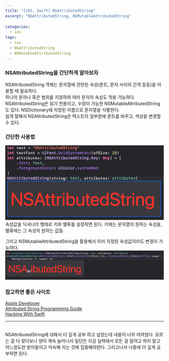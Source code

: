 ```yaml
---
title: "[iOS, Swift] NSAttributedString"
excerpt: "NSAttributedString, NSMutableAttributedString"

categories:
  - ios
tags:
  - ios
  - NSAttributedString
  - NSMutableAttributedString
---
```


### NSAttributedString을 간단하게 알아보자
NSAttributedString 객체는 문자열에 관련된 속성(폰트, 문자 사이의 간격 등등)을 이용할 때 필요하다.  
하나의 문자나 혹은 범위를 지정하여 여러 문자의 속성도 적용 가능하다. NSAttributedString은 읽기 전용이고, 수정이 가능한 NSMutableAttributedString도 있다. NSDictionary에 저장된 이름으로 문자열을 식별한다.
<br> 
쉽게 말해서 NSAttributedString은 텍스트의 일부분에 폰트를 바꾸고, 색상을 변경할 수 있다.
<br>
### 간단한 사용법

<img src="/assets/images/nsAttributedString/01.png">
<br>
속성값을 딕셔너리 형태로 키와 밸류를 설정하면 된다. 키에는 문자열의 원하는 속성을, 밸류에는 그 속성의 원하는 값을. 

그리고 NSMutableAttributedString을 활용해서 이미 지정된 속성값이라도 변경이 가능하다.
<img src="/assets/images/nsAttributedString/02.png">
<br>
### 참고하면 좋은 사이트
[Apple Developer](https://developer.apple.com/documentation/foundation/nsattributedstring)
<br>
[Attributed String Programming Guide](https://developer.apple.com/library/archive/documentation/Cocoa/Conceptual/AttributedStrings/AttributedStrings.html#//apple_ref/doc/uid/10000036-BBCCGDBG)
<br>
[Hacking With Swift](https://www.hackingwithswift.com/articles/113/nsattributedstring-by-example)
<br>
***
<br>
NSAttributedString에 대해서 더 깊게 공부 하고 싶었는데 내용이 너무 어려웠다. 모르는 걸 다 찾다보니 양이 계속 늘어나서 일단은 지금 실력에서 모든 걸 알려고 하지 말고 어느정도만 받아들이고 익숙해 지는 것에 집중해야한다. 그리고나서 나중에 더 깊게 공부하면 된다.